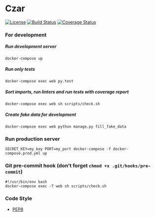 # Czar
[![License](https://img.shields.io/badge/license-MIT-blue.svg)](https://github.com/Afonasev/Czar/blob/master/LICENSE)
[![Build Status](https://travis-ci.org/Afonasev/Czar.svg?branch=master)](https://travis-ci.org/Afonasev/Czar)
[![Coverage Status](https://coveralls.io/repos/github/Afonasev/Czar/badge.svg?branch=master)](https://coveralls.io/github/Afonasev/Czar?branch=master)

### For development

##### Run development server
    docker-compose up

##### Run only tests
    docker-compose exec web py.test

##### Sort imports, run linters and run tests with coverage report
    docker-compose exec web sh scripts/check.sh

##### Create fake data for development
    docker-compose exec web python manage.py fill_fake_data

### Run production server
    SECRET_KEY=my_key PORT=my_port docker-compose -f docker-compose.prod.yml up

### Git pre-commit hook (don't forget `chmod +x .git/hooks/pre-commit`)
    #!/usr/bin/env bash
    docker-compose exec -T web sh scripts/check.sh

### Code Style
* [PEP8](https://www.python.org/dev/peps/pep-0008/)
